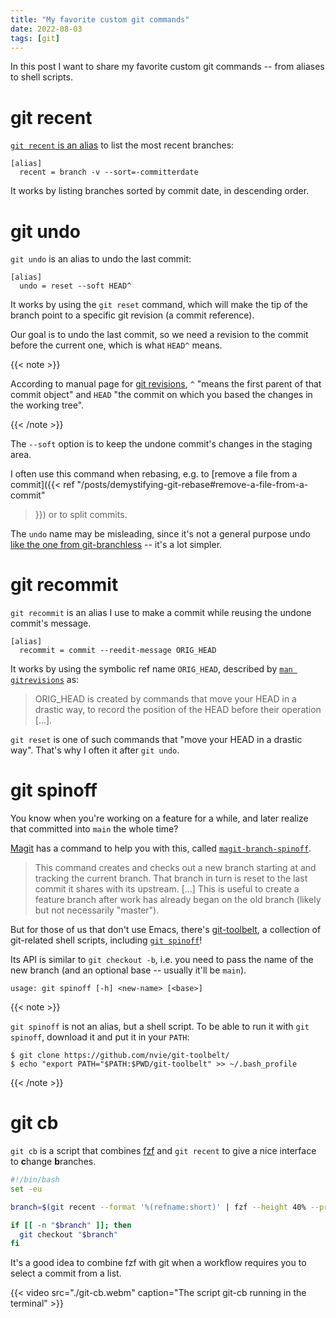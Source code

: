 ```yaml
---
title: "My favorite custom git commands"
date: 2022-08-03
tags: [git]
---
```


In this post I want to share my favorite custom git commands -- from aliases to
shell scripts.

<!--more-->

# git recent

[`git recent` is an
alias](https://github.com/phelipetls/dotfiles/blob/7b1d9f14debdeef1f1fd0b6603f1d116504ff1f3/.gitconfig#L29)
to list the most recent branches:

```plaintext
[alias]
  recent = branch -v --sort=-committerdate
```

It works by listing branches sorted by commit date, in descending order.

# git undo

`git undo` is an alias to undo the last commit:

```plaintext
[alias]
  undo = reset --soft HEAD^
```

It works by using the `git reset` command, which will make the tip of the
branch point to a specific git revision (a commit reference).

Our goal is to undo the last commit, so we need a revision to the commit before
the current one, which is what `HEAD^` means.

{{< note >}}

According to manual page for [git
revisions](https://git-scm.com/docs/gitrevisions), `^` "means the first parent
of that commit object" and `HEAD` "the commit on which you based the changes in
the working tree".

{{< /note >}}

The `--soft` option is to keep the undone commit's changes in the staging area.

I often use this command when rebasing, e.g. to [remove a file from a
commit]({{< ref "/posts/demystifying-git-rebase#remove-a-file-from-a-commit"
>}}) or to split commits.

The `undo` name may be misleading, since it's not a general purpose undo [like
the one from git-branchless](https://blog.waleedkhan.name/git-undo/) -- it's a
lot simpler.

# git recommit

`git recommit` is an alias I use to make a commit while reusing the undone
commit's message.

```plaintext
[alias]
  recommit = commit --reedit-message ORIG_HEAD
```

It works by using the symbolic ref name `ORIG_HEAD`, described by [`man
gitrevisions`](https://git-scm.com/docs/gitrevisions) as:

> ORIG_HEAD is created by commands that move your HEAD in a drastic way, to
> record the position of the HEAD before their operation [...].

`git reset` is one of such commands that "move your HEAD in a drastic way".
That's why I often it after `git undo`.

# git spinoff

You know when you're working on a feature for a while, and later realize that
committed into `main` the whole time?

[Magit](https://magit.vc/) has a command to help you with this, called
[`magit-branch-spinoff`](https://magit.vc/manual/magit/Branch-Commands.html).

> This command creates and checks out a new branch starting at and tracking the
> current branch. That branch in turn is reset to the last commit it shares
> with its upstream. [...] This is useful to create a feature branch after work
> has already began on the old branch (likely but not necessarily "master"). 

But for those of us that don't use Emacs, there's
[git-toolbelt](https://github.com/nvie/git-toolbelt/), a collection of
git-related shell scripts, including [`git
spinoff`](https://github.com/nvie/git-toolbelt/blob/main/git-spinoff)!

Its API is similar to `git checkout -b`, i.e. you need to pass the name of the
new branch (and an optional base -- usually it'll be `main`).

```plaintext
usage: git spinoff [-h] <new-name> [<base>]
```

{{< note >}}

`git spinoff` is not an alias, but a shell script. To be able to run it with
`git spinoff`, download it and put it in your `PATH`:

```shell-session
$ git clone https://github.com/nvie/git-toolbelt/
$ echo "export PATH="$PATH:$PWD/git-toolbelt" >> ~/.bash_profile
```

{{< /note >}}

# git cb

`git cb` is a script that combines [fzf](https://github.com/junegunn/fzf) and
`git recent` to give a nice interface to **c**hange **b**ranches.

```bash {hl_lines=["4"]}
#!/bin/bash
set -eu

branch=$(git recent --format '%(refname:short)' | fzf --height 40% --preview 'git log --oneline {}')

if [[ -n "$branch" ]]; then
  git checkout "$branch"
fi
```

It's a good idea to combine fzf with git when a workflow requires you to select
a commit from a list.

{{< video src="./git-cb.webm" caption="The script git-cb running in the terminal" >}}
